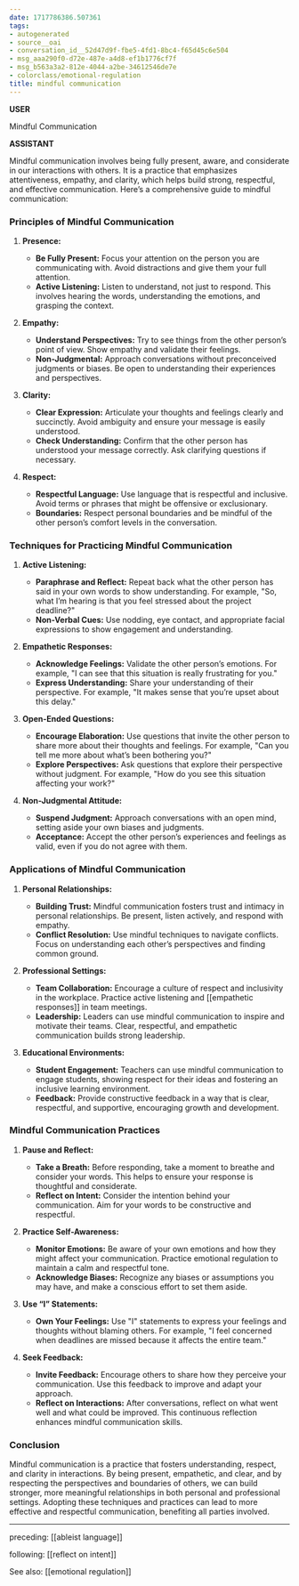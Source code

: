 ```yaml
---
date: 1717786386.507361
tags:
- autogenerated
- source__oai
- conversation_id__52d47d9f-fbe5-4fd1-8bc4-f65d45c6e504
- msg_aaa290f0-d72e-487e-a4d8-ef1b1776cf7f
- msg_b563a3a2-812e-4044-a2be-34612546de7e
- colorclass/emotional-regulation
title: mindful communication
---
```


**USER**

Mindful Communication


**ASSISTANT**

Mindful communication involves being fully present, aware, and considerate in our interactions with others. It is a practice that emphasizes attentiveness, empathy, and clarity, which helps build strong, respectful, and effective communication. Here’s a comprehensive guide to mindful communication:

### Principles of Mindful Communication

1. **Presence:**
   - **Be Fully Present:** Focus your attention on the person you are communicating with. Avoid distractions and give them your full attention.
   - **Active Listening:** Listen to understand, not just to respond. This involves hearing the words, understanding the emotions, and grasping the context.

2. **Empathy:**
   - **Understand Perspectives:** Try to see things from the other person’s point of view. Show empathy and validate their feelings.
   - **Non-Judgmental:** Approach conversations without preconceived judgments or biases. Be open to understanding their experiences and perspectives.

3. **Clarity:**
   - **Clear Expression:** Articulate your thoughts and feelings clearly and succinctly. Avoid ambiguity and ensure your message is easily understood.
   - **Check Understanding:** Confirm that the other person has understood your message correctly. Ask clarifying questions if necessary.

4. **Respect:**
   - **Respectful Language:** Use language that is respectful and inclusive. Avoid terms or phrases that might be offensive or exclusionary.
   - **Boundaries:** Respect personal boundaries and be mindful of the other person’s comfort levels in the conversation.

### Techniques for Practicing Mindful Communication

1. **Active Listening:**
   - **Paraphrase and Reflect:** Repeat back what the other person has said in your own words to show understanding. For example, "So, what I’m hearing is that you feel stressed about the project deadline?"
   - **Non-Verbal Cues:** Use nodding, eye contact, and appropriate facial expressions to show engagement and understanding.

2. **Empathetic Responses:**
   - **Acknowledge Feelings:** Validate the other person’s emotions. For example, "I can see that this situation is really frustrating for you."
   - **Express Understanding:** Share your understanding of their perspective. For example, "It makes sense that you’re upset about this delay."

3. **Open-Ended Questions:**
   - **Encourage Elaboration:** Use questions that invite the other person to share more about their thoughts and feelings. For example, "Can you tell me more about what’s been bothering you?"
   - **Explore Perspectives:** Ask questions that explore their perspective without judgment. For example, "How do you see this situation affecting your work?"

4. **Non-Judgmental Attitude:**
   - **Suspend Judgment:** Approach conversations with an open mind, setting aside your own biases and judgments.
   - **Acceptance:** Accept the other person’s experiences and feelings as valid, even if you do not agree with them.

### Applications of Mindful Communication

1. **Personal Relationships:**
   - **Building Trust:** Mindful communication fosters trust and intimacy in personal relationships. Be present, listen actively, and respond with empathy.
   - **Conflict Resolution:** Use mindful techniques to navigate conflicts. Focus on understanding each other’s perspectives and finding common ground.

2. **Professional Settings:**
   - **Team Collaboration:** Encourage a culture of respect and inclusivity in the workplace. Practice active listening and [[empathetic responses]] in team meetings.
   - **Leadership:** Leaders can use mindful communication to inspire and motivate their teams. Clear, respectful, and empathetic communication builds strong leadership.

3. **Educational Environments:**
   - **Student Engagement:** Teachers can use mindful communication to engage students, showing respect for their ideas and fostering an inclusive learning environment.
   - **Feedback:** Provide constructive feedback in a way that is clear, respectful, and supportive, encouraging growth and development.

### Mindful Communication Practices

1. **Pause and Reflect:**
   - **Take a Breath:** Before responding, take a moment to breathe and consider your words. This helps to ensure your response is thoughtful and considerate.
   - **Reflect on Intent:** Consider the intention behind your communication. Aim for your words to be constructive and respectful.

2. **Practice Self-Awareness:**
   - **Monitor Emotions:** Be aware of your own emotions and how they might affect your communication. Practice emotional regulation to maintain a calm and respectful tone.
   - **Acknowledge Biases:** Recognize any biases or assumptions you may have, and make a conscious effort to set them aside.

3. **Use “I” Statements:**
   - **Own Your Feelings:** Use "I" statements to express your feelings and thoughts without blaming others. For example, "I feel concerned when deadlines are missed because it affects the entire team."

4. **Seek Feedback:**
   - **Invite Feedback:** Encourage others to share how they perceive your communication. Use this feedback to improve and adapt your approach.
   - **Reflect on Interactions:** After conversations, reflect on what went well and what could be improved. This continuous reflection enhances mindful communication skills.

### Conclusion

Mindful communication is a practice that fosters understanding, respect, and clarity in interactions. By being present, empathetic, and clear, and by respecting the perspectives and boundaries of others, we can build stronger, more meaningful relationships in both personal and professional settings. Adopting these techniques and practices can lead to more effective and respectful communication, benefiting all parties involved.


---

preceding: [[ableist language]]  


following: [[reflect on intent]]

See also: [[emotional regulation]]